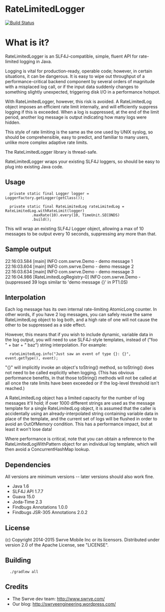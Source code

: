 RateLimitedLogger
========

[![Build Status](https://circleci.com/gh/Swrve/rate-limited-logger.svg?style=svg&circle-token=a2d7a24d30021fc04658b58c24c1758e891e66fc)](https://circleci.com/gh/Swrve/rate-limited-logger)

# What is it?

RateLimitedLogger is an SLF4J-compatible, simple, fluent API for rate-limited
logging in Java.

Logging is vital for production-ready, operable code; however, in certain
situations, it can be dangerous.  It is easy to wipe out throughput of a
performance-critical backend component by several orders of magnitude with a 
misplaced log call, or if the input data suddenly changes to something
slightly unexpected, triggering disk I/O in a performance hotspot.

With RateLimitedLogger, however, this risk is avoided.  A RateLimitedLog object
imposes an efficient rate limit internally, and will efficiently suppress
logging if this is exceeded.  When a log is suppressed, at the end of the limit
period, another log message is output indicating how many logs were hidden.

This style of rate limiting is the same as the one used by UNIX syslog, so
should be comprehensible, easy to predict, and familiar to many users, unlike
more complex adaptive rate limits.

The RateLimitedLogger library is thread-safe.

RateLimitedLogger wraps your existing SLF4J loggers, so should be easy to plug
into existing Java code.


## Usage

```
  private static final Logger logger = LoggerFactory.getLogger(getClass());

  private static final RateLimitedLog rateLimitedLog = RateLimitedLog.withRateLimit(logger)
            .maxRate(10).every(10, TimeUnit.SECONDS)
            .build();
```

This will wrap an existing SLF4J Logger object, allowing a max of 10 messages
to be output every 10 seconds, suppressing any more than that.  


## Sample output

22:16:03.584 [main] INFO  com.swrve.Demo - demo message 1
22:16:03.604 [main] INFO  com.swrve.Demo - demo message 2
22:16:03.634 [main] INFO  com.swrve.Demo - demo message 3
22:16:04.986 [RateLimitedLogRegistry-0] INFO  com.swrve.Demo - (suppressed 39 logs similar to 'demo message {}' in PT1.0S)


## Interpolation

Each log message has its own internal rate-limiting AtomicLong counter.  In
other words, if you have 2 log messages, you can safely reuse the same
RateLimitedLog object to log both, and a high rate of one will not cause the
other to be suppressed as a side effect.

However, this means that if you wish to include dynamic, variable data in the
log output, you will need to use SLF4J-style templates, instead of ("foo " +
bar + " baz") string interpolation. For example:

```
  rateLimitedLog.info("Just saw an event of type {}: {}", event.getType(), event);
```

"{}" will implicitly invoke an object's toString() method, so toString() does
not need to be called explicitly when logging.  (This has obvious performance
benefits, in that those toString() methods will not be called at all once the
rate limits have been exceeded or if the log-level threshold isn't reached.)

A RateLimitedLog object has a limited capacity for the number of log messages
it'll hold; if over 1000 different strings are used as the message template for
a single RateLimitedLog object, it is assumed that the caller is accidentally
using an already-interpolated string containing variable data in place of the
template, and the current set of logs will be flushed in order to avoid an
OutOfMemory condition.  This has a performance impact, but at least it won't
lose data!

Where performance is critical, note that you can obtain a reference to the
RateLimitedLogWithPattern object for an individual log template, which will
then avoid a ConcurrentHashMap lookup.


## Dependencies

All versions are minimum versions -- later versions should also work fine.

- Java 1.6
- SLF4J API 1.7.7
- Guava 15.0
- Joda-Time 2.3
- Findbugs Annotations 1.0.0
- Findbugs JSR-305 Annotations 2.0.2


## License

(c) Copyright 2014-2015 Swrve Mobile Inc or its licensors. 
Distributed under version 2.0 of the Apache License, see "LICENSE".


## Building

```
  ./gradlew all
```


## Credits

- The Swrve dev team: http://www.swrve.com/
- Our blog: http://swrveengineering.wordpress.com/

